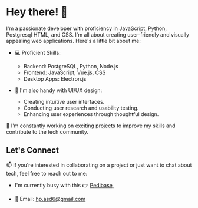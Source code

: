 # Hey there! 👋

I'm a passionate developer with proficiency in JavaScript, Python, Postgresql HTML, and CSS. I'm all about creating user-friendly and visually appealing web applications. 
Here's a little bit about me:


- 💻 Proficient Skills:
  - Backend: PostgreSQL, Python, Node.js
  - Frontend: JavaScript, Vue.js, CSS
  - Desktop Apps: Electron.js
  
- 🎨 I'm also handy with UI/UX design:
  - Creating intuitive user interfaces.
  - Conducting user research and usability testing.
  - Enhancing user experiences through thoughtful design.

🚀 I'm constantly working on exciting projects to improve my skills and contribute to the tech community.

## Let's Connect

📫 If you're interested in collaborating on a project or just want to chat about tech, feel free to reach out to me:
  - I'm currently busy with this 👉 [Pedibase](https://github.com/themba-asd/pedibase-frontend),

- 📧 Email: [hp.asd6@gmail.com](mailto:hp.asd6@gmail.com)
